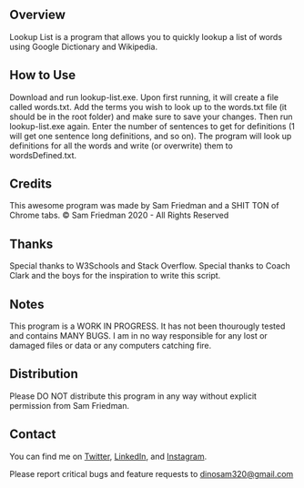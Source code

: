 ## Overview
Lookup List is a program that allows you to quickly lookup a list of words using Google Dictionary and Wikipedia.

## How to Use
Download and run lookup-list.exe. Upon first running, it will create a file called words.txt. Add the terms you wish to look up to the words.txt file (it should be in the root folder) and make sure to save your changes. Then run lookup-list.exe again. Enter the number of sentences to get for definitions (1 will get one sentence long definitions, and so on). The program will look up definitions for all the words and write (or overwrite) them to wordsDefined.txt.

## Credits
This awesome program was made by Sam Friedman and a SHIT TON of Chrome tabs.
© Sam Friedman 2020 - All Rights Reserved

## Thanks
Special thanks to W3Schools and Stack Overflow.
Special thanks to Coach Clark and the boys for the inspiration to write this script.

## Notes
This program is a WORK IN PROGRESS. It has not been thourougly tested and  contains MANY BUGS. I am in no way responsible for any lost or damaged files or data or any computers catching fire.

## Distribution
Please DO NOT distribute this program in any way without explicit permission from Sam Friedman.

## Contact
You can find me on [Twitter](https://www.twitter.com/_samfriedman_), [LinkedIn](https://www.linkedin.com/in/sam-friedman-8bba30147), and  [Instagram](https://www.instagram.com/_samfriedman_).

Please report critical bugs and feature requests to dinosam320@gmail.com
